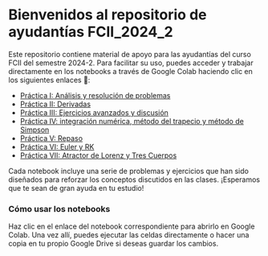 # Bienvenidos al repositorio de ayudantías FCII_2024_2

Este repositorio contiene material de apoyo para las ayudantías del curso FCII del semestre 2024-2. Para facilitar su uso, puedes acceder y trabajar directamente en los notebooks a través de Google Colab haciendo clic en los siguientes enlaces 🚀: 

* [Práctica I: Análisis y resolución de problemas](https://githubtocolab.com/Ju-Ortega/A_FCII/blob/main/ayudantia_1_23_08_24.ipynb)
* [Práctica II: Derivadas](https://githubtocolab.com/Ju-Ortega/A_FCII/blob/main/ayudantia_5_11_10_24.ipynb)
* [Práctica III: Ejercicios avanzados y discusión](https://githubtocolab.com/Ju-Ortega/A_FCII/blob/main/ayudantia_3_06_09_24.ipynb)
* [Práctica IV: integración numérica, método del trapecio y método de Simpson](https://githubtocolab.com/Ju-Ortega/A_FCII/blob/main/ayudantia_5_11_10_24.ipynb)
* [Práctica V: Repaso](https://githubtocolab.com/Ju-Ortega/A_FCII/blob/main/ayudantia_5_11_10_24.ipynb)
* [Práctica VI: Euler y RK](https://githubtocolab.com/Ju-Ortega/A_FCII/blob/main/ayudantia_5_11_10_24.ipynb)
* [Práctica VII: Atractor de Lorenz y Tres Cuerpos](https://githubtocolab.com/Ju-Ortega/A_FCII/blob/main/ayudantia_5_11_10_24.ipynb)

Cada notebook incluye una serie de problemas y ejercicios que han sido diseñados para reforzar los conceptos discutidos en las clases. ¡Esperamos que te sean de gran ayuda en tu estudio!

### Cómo usar los notebooks
Haz clic en el enlace del notebook correspondiente para abrirlo en Google Colab. Una vez allí, puedes ejecutar las celdas directamente o hacer una copia en tu propio Google Drive si deseas guardar los cambios. 